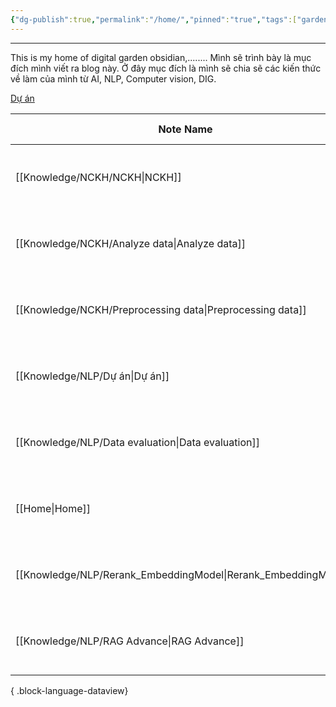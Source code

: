 ```yaml
---
{"dg-publish":true,"permalink":"/home/","pinned":"true","tags":["gardenEntry"]}
---
```


---

This is my home of digital garden obsidian,........
Mình sẽ trình bày là mục đích mình viết ra blog này. Ở đây mục đích là mình sẽ chia sẽ các kiến thức về làm của mình từ AI, NLP, Computer vision, DIG. 

[Dự án](Knowledge/NLP/Dự%20án.md)

| Note Name                                                         | Last Updated                 | Links |
| ----------------------------------------------------------------- | ---------------------------- | ----- |
| [[Knowledge/NCKH/NCKH\|NCKH]]                                  | 5:07 PM - February 28, 2025  | 0     |
| [[Knowledge/NCKH/Analyze data\|Analyze data]]                  | 5:06 PM - February 28, 2025  | 0     |
| [[Knowledge/NCKH/Preprocessing data\|Preprocessing data]]      | 4:59 PM - February 28, 2025  | 0     |
| [[Knowledge/NLP/Dự án\|Dự án]]                                 | 2:26 PM - February 28, 2025  | 2     |
| [[Knowledge/NLP/Data evaluation\|Data evaluation]]             | 12:35 AM - February 28, 2025 | 1     |
| [[Home\|Home]]                                                 | 4:59 PM - February 25, 2025  | 0     |
| [[Knowledge/NLP/Rerank_EmbeddingModel\|Rerank_EmbeddingModel]] | 4:40 PM - February 25, 2025  | 1     |
| [[Knowledge/NLP/RAG Advance\|RAG Advance]]                     | 4:40 PM - February 25, 2025  | 0     |

{ .block-language-dataview}
